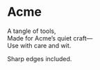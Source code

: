 # Acme

A tangle of tools,\
Made for Acme’s quiet craft—\
Use with care and wit.

Sharp edges included.
